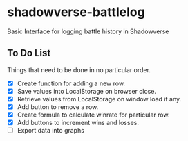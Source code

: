 # shadowverse-battlelog
Basic Interface for logging battle history in Shadowverse

## To Do List
Things that need to be done in no particular order.
 - [X] Create function for adding a new row.
 - [X] Save values into LocalStorage on browser close.
 - [X] Retrieve values from LocalStorage on window load if any.
 - [X] Add button to remove a row.
 - [X] Create formula to calculate winrate for particular row.
 - [X] Add buttons to increment wins and losses.
 - [ ] Export data into graphs